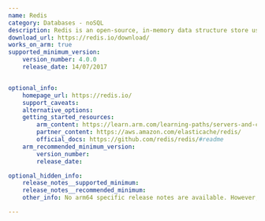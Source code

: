 ```yaml
---
name: Redis
category: Databases - noSQL
description: Redis is an open-source, in-memory data structure store used as a database, cache, message broker, and streaming engine.
download_url: https://redis.io/download/
works_on_arm: true
supported_minimum_version:
    version_number: 4.0.0
    release_date: 14/07/2017


optional_info:
    homepage_url: https://redis.io/
    support_caveats:
    alternative_options:
    getting_started_resources:
        arm_content: https://learn.arm.com/learning-paths/servers-and-cloud-computing/redis/
        partner_content: https://aws.amazon.com/elasticache/redis/
        official_docs: https://github.com/redis/redis/#readme
    arm_recommended_minimum_version:
        version_number:
        release_date:

optional_hidden_info:
    release_notes__supported_minimum:
    release_notes__recommended_minimum:
    other_info: No arm64 specific release notes are available. However, arm support is mentioned here- https://redis.io/docs/reference/arm/

---
```

